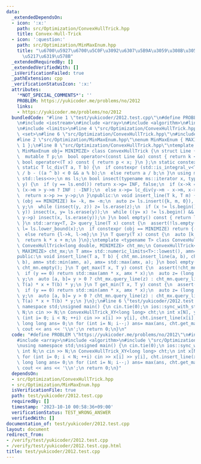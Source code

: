 ```yaml
---
data:
  _extendedDependsOn:
  - icon: ':x:'
    path: src/Optimization/ConvexHullTrick.hpp
    title: Convex-Hull-Trick
  - icon: ':question:'
    path: src/Optimization/MinMaxEnum.hpp
    title: "\u6700\u5927\u6700\u5C0F\u3092\u6307\u5B9A\u3059\u308B\u305F\u3081\u306E\
      \u5217\u6319\u578B"
  _extendedRequiredBy: []
  _extendedVerifiedWith: []
  _isVerificationFailed: true
  _pathExtension: cpp
  _verificationStatusIcon: ':x:'
  attributes:
    '*NOT_SPECIAL_COMMENTS*': ''
    PROBLEM: https://yukicoder.me/problems/no/2012
    links:
    - https://yukicoder.me/problems/no/2012
  bundledCode: "#line 1 \"test/yukicoder/2012.test.cpp\"\n#define PROBLEM \"https://yukicoder.me/problems/no/2012\"\
    \n#include <iostream>\n#include <array>\n#include <algorithm>\n#line 2 \"src/Optimization/ConvexHullTrick.hpp\"\
    \n#include <limits>\n#line 4 \"src/Optimization/ConvexHullTrick.hpp\"\n#include\
    \ <set>\n#line 6 \"src/Optimization/ConvexHullTrick.hpp\"\n#include <cassert>\n\
    #line 2 \"src/Optimization/MinMaxEnum.hpp\"\nenum MinMaxEnum { MAXIMIZE= -1, MINIMIZE=\
    \ 1 };\n#line 8 \"src/Optimization/ConvexHullTrick.hpp\"\ntemplate <typename T,\
    \ MinMaxEnum obj= MINIMIZE> class ConvexHullTrick {\n struct Line {\n  T k, m;\n\
    \  mutable T p;\n  bool operator<(const Line &o) const { return k < o.k; }\n \
    \ bool operator<(T x) const { return p < x; }\n };\n static constexpr T INF= std::numeric_limits<T>::max();\n\
    \ static T lc_div(T a, T b) {\n  if constexpr (std::is_integral_v<T>) return a\
    \ / b - ((a ^ b) < 0 && a % b);\n  else return a / b;\n }\n using ms= std::multiset<Line,\
    \ std::less<>>;\n ms ls;\n bool insect(typename ms::iterator x, typename ms::iterator\
    \ y) {\n  if (y == ls.end()) return x->p= INF, false;\n  if (x->k == y->k) x->p=\
    \ (x->m > y->m ? INF : -INF);\n  else x->p= lc_div(y->m - x->m, x->k - y->k);\n\
    \  return x->p >= y->p;\n }\npublic:\n void insert_line(T k, T m) {\n  if constexpr\
    \ (obj == MINIMIZE) k= -k, m= -m;\n  auto z= ls.insert({k, m, 0}), y= z++, x=\
    \ y;\n  while (insect(y, z)) z= ls.erase(z);\n  if (x != ls.begin() && insect(--x,\
    \ y)) insect(x, y= ls.erase(y));\n  while ((y= x) != ls.begin() && (--x)->p >=\
    \ y->p) insect(x, ls.erase(y));\n }\n bool empty() const { return ls.empty();\
    \ }\n std::array<T, 2> query_line(T x) const {\n  assert(!ls.empty());\n  auto\
    \ l= ls.lower_bound(x);\n  if constexpr (obj == MINIMIZE) return {-l->k, -l->m};\n\
    \  else return {l->k, l->m};\n }\n T query(T x) const {\n  auto [k, m]= query_line(x);\n\
    \  return k * x + m;\n }\n};\ntemplate <typename T> class ConvexHullTrick_XY {\n\
    \ ConvexHullTrick<long double, MINIMIZE> cht_mn;\n ConvexHullTrick<long double,\
    \ MAXIMIZE> cht_mx;\n T amx= std::numeric_limits<T>::lowest(), amn= std::numeric_limits<T>::max();\n\
    public:\n void insert_line(T a, T b) { cht_mn.insert_line(a, b), cht_mx.insert_line(a,\
    \ b), amn= std::min(amn, a), amx= std::max(amx, a); }\n bool empty() const { return\
    \ cht_mn.empty(); }\n T get_max(T x, T y) const {\n  assert(!cht_mn.empty());\n\
    \  if (y == 0) return std::max(amn * x, amx * x);\n  auto z= (long double)x /\
    \ y;\n  auto [a, b]= y > 0 ? cht_mx.query_line(z) : cht_mn.query_line(z);\n  return\
    \ T(a) * x + T(b) * y;\n }\n T get_min(T x, T y) const {\n  assert(!cht_mn.empty());\n\
    \  if (y == 0) return std::min(amn * x, amx * x);\n  auto z= (long double)x /\
    \ y;\n  auto [a, b]= y > 0 ? cht_mn.query_line(z) : cht_mx.query_line(z);\n  return\
    \ T(a) * x + T(b) * y;\n }\n};\n#line 6 \"test/yukicoder/2012.test.cpp\"\nusing\
    \ namespace std;\nsigned main() {\n cin.tie(0);\n ios::sync_with_stdio(0);\n int\
    \ N;\n cin >> N;\n ConvexHullTrick_XY<long long> cht;\n int x[N], y[N];\n for\
    \ (int i= 0; i < N; ++i) cin >> x[i] >> y[i], cht.insert_line(x[i], -y[i]);\n\
    \ long long ans= 0;\n for (int i= N; i--;) ans= max(ans, cht.get_max(y[i], x[i]));\n\
    \ cout << ans << '\\n';\n return 0;\n}\n"
  code: "#define PROBLEM \"https://yukicoder.me/problems/no/2012\"\n#include <iostream>\n\
    #include <array>\n#include <algorithm>\n#include \"src/Optimization/ConvexHullTrick.hpp\"\
    \nusing namespace std;\nsigned main() {\n cin.tie(0);\n ios::sync_with_stdio(0);\n\
    \ int N;\n cin >> N;\n ConvexHullTrick_XY<long long> cht;\n int x[N], y[N];\n\
    \ for (int i= 0; i < N; ++i) cin >> x[i] >> y[i], cht.insert_line(x[i], -y[i]);\n\
    \ long long ans= 0;\n for (int i= N; i--;) ans= max(ans, cht.get_max(y[i], x[i]));\n\
    \ cout << ans << '\\n';\n return 0;\n}"
  dependsOn:
  - src/Optimization/ConvexHullTrick.hpp
  - src/Optimization/MinMaxEnum.hpp
  isVerificationFile: true
  path: test/yukicoder/2012.test.cpp
  requiredBy: []
  timestamp: '2023-10-10 00:58:36+09:00'
  verificationStatus: TEST_WRONG_ANSWER
  verifiedWith: []
documentation_of: test/yukicoder/2012.test.cpp
layout: document
redirect_from:
- /verify/test/yukicoder/2012.test.cpp
- /verify/test/yukicoder/2012.test.cpp.html
title: test/yukicoder/2012.test.cpp
---
```

